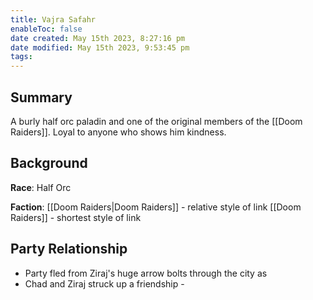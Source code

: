 ```yaml
---
title: Vajra Safahr
enableToc: false
date created: May 15th 2023, 8:27:16 pm
date modified: May 15th 2023, 9:53:45 pm
tags: 
---
```

## Summary
A burly half orc paladin and one of the original members of the [[Doom Raiders]]. Loyal to anyone who shows him kindness.

## Background
**Race**: Half Orc

**Faction**: [[Doom Raiders|Doom Raiders]] - relative style of link
[[Doom Raiders]] - shortest style of link

## Party Relationship
- Party fled from Ziraj's huge arrow bolts through the city as
- Chad and Ziraj struck up a friendship -
